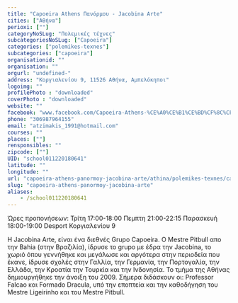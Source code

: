 ```yaml
---
title: "Capoeira Athens Πανόρμου - Jacobina Arte"
cities: ["Αθήνα"]
perioxi: [""]
categoryNoSLug: "Πολεμικές τέχνες"
subcategoriesNoSLug: ["Capoeira"]
categories: ["polemikes-texnes"]
subcategories: ["capoeira"]
organisationid: ""
organisation: ""
orgurl: "undefined-"
address: "Κοργιαλενίου 9, 11526 Αθήνα, Αμπελόκηποι"
logoimg: ""
profilePhoto : "downloaded"
coverPhoto : "downloaded"
website: ""
facebook: "www.facebook.com/Capoeira-Athens-%CE%A0%CE%B1%CE%BD%CF%8C%CF%81%CE%BC%CE%BF%CF%85-Jacobina-Arte-133246870645021/?ref=br_rs"
phone: "306987964155"
email: "atzimakis_1991@hotmail.com"
courses: ""
places: [""]
rensponsibles: ""
zipcode: [""]
UID: "school011220180641"
latitude: ""
longitude: ""
url: "capoeira-athens-panormoy-jacobina-arte/athina/polemikes-texnes/capoeira"
slug: "capoeira-athens-panormoy-jacobina-arte"
aliases:
    - /school011220180641
---
```



Ώρες προπονήσεων: Τρίτη 17:00-18:00 Πεμπτη 21:00-22:15 Παρασκευή 18:00-19:00 Desport Κοργιαλενίου 9

H Jacobina Arte, είναι ένα διεθνές Grupo Capoeira. Ο Mestre Pitbull απο την Bahia (στην Βραζιλία), ίδρυσε το grupo με έδρα την Jacobina, το χωριό όπου γεννήθηκε και μεγάλωσε και αργότερα στην περιοδεία που έκανε, ίδρυσε σχολές στην Γαλλία, την Γερμανία, την Πορτογαλία, την Ελλάδα, την Κροατία την Τουρκία και την Ινδονησία. Το τμήμα της Αθήνας δημιουργήθηκε την άνοιξη του 2009. Σήμερα διδάσκουν οι: Professor Falcao και Formado Dracula, υπό την εποπτεία και την καθοδήγηση του Mestre Ligeirinho και του Mestre Pitbull.